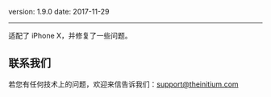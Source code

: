 version: 1.9.0
date: 2017-11-29

---

适配了 iPhone X，并修复了一些问题。


## 联系我们

若您有任何技术上的问题，欢迎来信告诉我们：[support@theinitium.com](mailto:support@theinitium.com)
